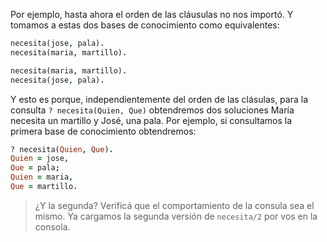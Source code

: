 Por ejemplo, hasta ahora el orden de las cláusulas no nos importó. Y tomamos a estas dos bases de conocimiento como equivalentes:

```prolog
necesita(jose, pala).
necesita(maria, martillo).
```

```prolog
necesita(maria, martillo).
necesita(jose, pala).
```

Y esto es porque, independientemente del orden de las clásulas, para la consulta `? necesita(Quien, Que)` obtendremos dos soluciones María necesita un martillo y José, una pala. Por ejemplo, si consultamos la primera base de conocimiento obtendremos: 

```prolog
? necesita(Quien, Que).
Quien = jose,
Que = pala;
Quien = maria, 
Que = martillo.
```

> ¿Y la segunda? Verificá que el comportamiento de la consula sea el mismo. Ya cargamos la segunda versión de `necesita/2` por vos en la consola.  






